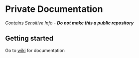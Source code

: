 # Private Documentation
_Contains Sensitive Info - **Do not make this a public repository**_

## Getting started
Go to [wiki](https://github.com/uwdesign/documentation/wiki) for documentation
